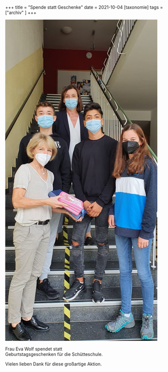 +++
title = "Spende statt Geschenke"
date = 2021-10-04
[taxonomie]
tags = ["archiv" ]
+++

![](images/Spende-Frau-Wolf-485x1024.jpg)

Frau Eva Wolf spendet statt  
Geburtstagsgeschenken für die Schütteschule.

Vielen lieben Dank für diese großartige Aktion.
